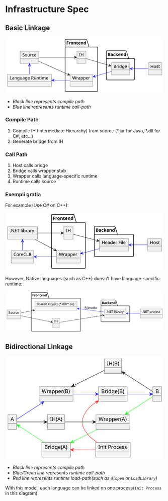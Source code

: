 # Infrastructure Spec

## Basic Linkage

![](img/process.svg)

- *Black line represents compile path*
- *Blue line represents runtime call-path*

### Compile Path

1. Compile IH (Intermediate Hierarchy) from source (*.jar for Java, *.dll for C#, etc...)
2. Generate bridge from IH

### Call Path

1. Host calls bridge
2. Bridge calls wrapper stub
3. Wrapper calls language-specific runtime
4. Runtime calls source

### Exempli gratia

For example (Use C# on C++):

![](img/wrap_dotnet_with_cxx.svg)

However, Native languages (such as C++) doesn't have language-specific runtime:

![](img/wrap_cxx_with_dotnet.svg)

## Bidirectional Linkage

![](img/bi-process.svg)

- *Black line represents compile path*
- *Blue/Green line represents runtime call-path*
- *Red line represents runtime load-path(such as `dlopen` or `LoadLibrary`)*

With this model, each language can be linked on one process(`Init Process` in this diagram).
